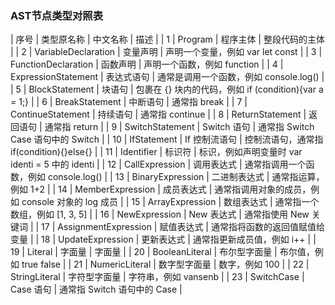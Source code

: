 
### AST节点类型对照表

|  序号       |   类型原名称               |     中文名称         |       描述                                            |
|   1        |   Program                 |     程序主体         |    整段代码的主体                                       |
|   2        |   VariableDeclaration     |     变量声明         |    声明一个变量，例如 var let const                      |
|   3        |   FunctionDeclaration     |     函数声明         |    声明一个函数，例如 function                           |
|   4        |   ExpressionStatement     |     表达式语句       |    通常是调用一个函数，例如 console.log()                 |
|   5        |   BlockStatement          |     块语句           |   包裹在 {} 块内的代码，例如 if (condition){var a = 1;}  |
|   6        |   BreakStatement          |     中断语句         |   通常指 break                                         |
|   7        |   ContinueStatement       |     持续语句         |   通常指 continue                                      |
|   8        |   ReturnStatement         |     返回语句         |   通常指 return                                        |
|   9        |   SwitchStatement         |     Switch 语句     |   通常指 Switch Case 语句中的 Switch                     |
|   10       |   IfStatement             |     If 控制流语句    |   控制流语句，通常指 if(condition){}else{}                |
|   11       |   Identifier              |     标识符           |  标识，例如声明变量时 var identi = 5 中的 identi          |
|   12       |   CallExpression          |     调用表达式        |  通常指调用一个函数，例如 console.log()                   |
|   13       |   BinaryExpression        |     二进制表达式      |  通常指运算，例如 1+2                                    |
|   14       |   MemberExpression        |     成员表达式        |  通常指调用对象的成员，例如 console 对象的 log 成员         |
|   15       |   ArrayExpression         |     数组表达式        |  通常指一个数组，例如 [1, 3, 5]                          |
|   16       |   NewExpression           |     New 表达式       |  通常指使用 New 关键词                                   |
|   17       |   AssignmentExpression    |     赋值表达式        |  通常指将函数的返回值赋值给变量                            |
|   18       |   UpdateExpression        |     更新表达式        |  通常指更新成员值，例如 i++                               |
|   19       |   Literal                 |     字面量           |  字面量                                                 |
|   20       |   BooleanLiteral          |     布尔型字面量      |  布尔值，例如 true false                                 |
|   21       |   NumericLiteral          |     数字型字面量      |  数字，例如 100                                          |
|   22       |   StringLiteral           |     字符型字面量      |  字符串，例如 vansenb                                    |
|   23       |   SwitchCase              |     Case 语句        |  通常指 Switch 语句中的 Case                             |